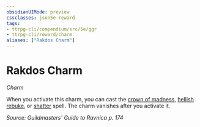 ```yaml
---
obsidianUIMode: preview
cssclasses: json5e-reward
tags:
- ttrpg-cli/compendium/src/5e/ggr
- ttrpg-cli/reward/charm
aliases: ["Rakdos Charm"]
---
```

# Rakdos Charm
*Charm*  

When you activate this charm, you can cast the [crown of madness](3-Mechanics/CLI/spells/crown-of-madness.md), [hellish rebuke](3-Mechanics/CLI/spells/hellish-rebuke.md), or [shatter](3-Mechanics/CLI/spells/shatter.md) spell. The charm vanishes after you activate it.

*Source: Guildmasters' Guide to Ravnica p. 174*